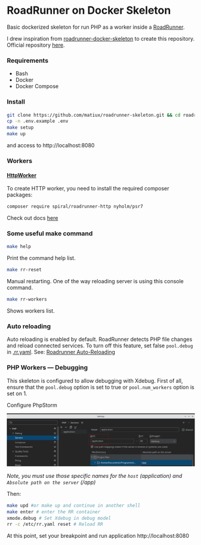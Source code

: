 RoadRunner on Docker Skeleton
========

Basic dockerized skeleton for run PHP as a worker inside a [RoadRunner](https://github.com/roadrunner-server/roadrunner).

I drew inspiration from [roadrunner-docker-skeleton](https://github.com/n1215/roadrunner-docker-skeleton) to create 
this repository. Official repository [here](https://github.com/roadrunner-server/roadrunner).


### Requirements
- Bash
- Docker
- Docker Compose

### Install

```bash
git clone https://github.com/matiux/roadrunner-skeleton.git && cd roadrunner-skeleton
cp -n .env.example .env
make setup
make up
```
and access to http://localhost:8080

### Workers
#### [HttpWorker](./src/Worker/HttpWorker.php)

To create HTTP worker, you need to install the required composer packages:

```bash
composer require spiral/roadrunner-http nyholm/psr7
```

Check out docs [here](https://roadrunner.dev/docs/php-worker/current/en#worker-types)

### Some useful make command
```bash
make help
```
Print the command help list.

```bash
make rr-reset
```
Manual restarting. One of the way reloading server is using this console command.

```bash
make rr-workers
```
Shows workers list.

### Auto reloading
Auto reloading is enabled by default. RoadRunner detects PHP file changes and reload connected 
services. To turn off this feature, set false `pool.debug` in [.rr.yaml](./config/.rr.yaml). See: 
[Roadrunner Auto-Reloading](https://roadrunner.dev/docs/php-developer/current/en)

### PHP Workers — Debugging
This skeleton is configured to allow debugging with Xdebug. 
First of all, ensure that the `pool.debug` option is set to true or `pool.num_workers` option is set on 1.

Configure PhpStorm

<img src="./doc/imgs/01.png" width="800"/>

*Note, you must use those specific names for the `host` (application) and `Absolute path on the server` (/app)*

Then:
```bash
make upd #or make up and continue in another shell
make enter # enter the RR container
xmode.debug # Set Xdebug in debug model
rr -c /etc/rr.yaml reset # Reload RR
```

At this point, set your breakpoint and run application http://localhost:8080
